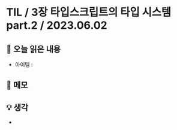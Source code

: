 # TIL / 3장 타입스크립트의 타입 시스템 part.2 / 2023.06.02

## 🍎 오늘 읽은 내용

- 아이템 :

## 📔 메모

## 💡 생각

- 

</br>
</br>
